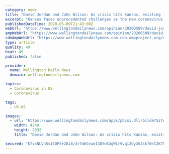 ```yaml
---
category: news
title: "David Jordan and John Wilson: As crisis hits Kansas, existing federal funds can help families"
excerpt: "Kansas faces unprecedented challenges as the new coronavirus sweeps through our state, sickening many and upending the economy for many others. As leaders"
publishedDateTime: 2020-05-09T21:43:00Z
webUrl: "https://www.wellingtondailynews.com/opinion/20200509/david-jordan-and-john-wilson-as-crisis-hits-kansas-existing-federal-funds-can-help-families"
ampWebUrl: "https://www.wellingtondailynews.com/opinion/20200509/david-jordan-and-john-wilson-as-crisis-hits-kansas-existing-federal-funds-can-help-families?template=ampart"
cdnAmpWebUrl: "https://www-wellingtondailynews-com.cdn.ampproject.org/c/s/www.wellingtondailynews.com/opinion/20200509/david-jordan-and-john-wilson-as-crisis-hits-kansas-existing-federal-funds-can-help-families?template=ampart"
type: article
quality: 49
heat: 49
published: false

provider:
  name: Wellington Daily News
  domain: wellingtondailynews.com

topics:
  - Coronavirus in US
  - Coronavirus

tags:
  - US-KS

images:
  - url: "https://www.wellingtondailynews.com/apps/pbcsi.dll/bilde?Site=KS&Date=20200509&Category=OPINION&ArtNo=200509154&Ref=AR"
    width: 4240
    height: 2832
    title: "David Jordan and John Wilson: As crisis hits Kansas, existing federal funds can help families"

secured: "KfvxNLVn5s15DPS+28i8/4rTmEGrweI3DYwS3gW1r9vq12Oy3GJskfWrI2K7MEBjA8hiAcouwK13tbSSfMVK5ASj0NKkAz74e4PmsrfYSxSPf8Kf4GWW7cSVaeKZ3DoORIkrMVk+VbJXYAKtaH9RjELhC+b62y7a4d00hvrBdFFkkYBq0IeqcnxMyfecCKhG2NWH3nr76MRqadEYRNIBiYjuaYE0edABoZDblJUYY51UZXK1bc9D9NNRIjoFKBTRkLJYipYiWs60kywWNFnlylmOyyFCOf2K9Z9do8Zi61EcWnATIMUZ7zF/3SqPKe/o;R0PpnBE9mun/+aMloAkfqg=="
---
```


